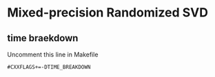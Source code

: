 # Mixed-precision Randomized SVD

## time braekdown

Uncomment this line in Makefile
```make
#CXXFLAGS+=-DTIME_BREAKDOWN
```
